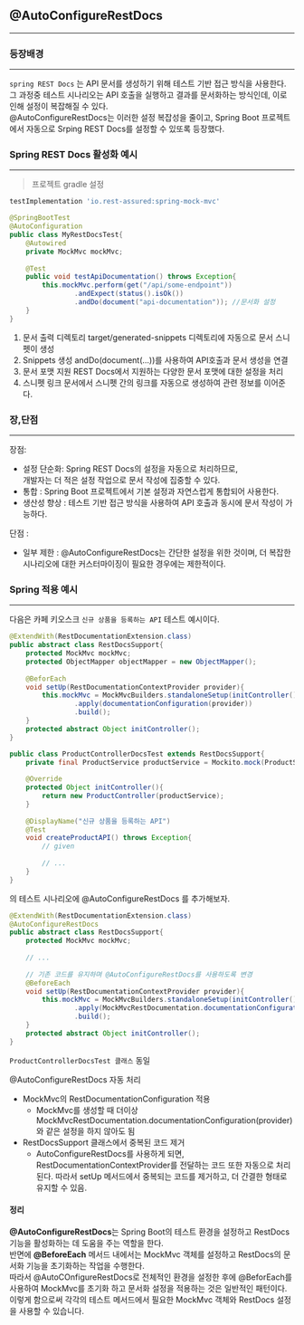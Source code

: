 ## @AutoConfigureRestDocs
***
### 등장배경
***
`spring REST Docs` 는 API 문서를 생성하기 위해 테스트 기반 접근 방식을 사용한다. <br>
그 과정중 테스트 시나리오는 API 호출을 실행하고 결과를 문서화하는 방식인데, 이로 인해 설정이 복잡해질 수 있다. <br>
@AutoConfigureRestDocs는 이러한 설정 복잡성을 줄이고, Spring Boot 프로젝트에서 자동으로 Srping REST Docs를 설정할 수 있또록 등장했다.

### Spring REST Docs 활성화 예시
***
> 프로젝트 gradle 설정
```groovy
testImplementation 'io.rest-assured:spring-mock-mvc'
```
```java
@SpringBootTest
@AutoConfiguration
public class MyRestDocsTest{
    @Autowired
    private MockMvc mockMvc;
    
    @Test
    public void testApiDocumentation() throws Exception{
        this.mockMvc.perform(get("/api/some-endpoint"))
                .andExpect(status().isOk())
                .andDo(document("api-documentation")); //문서화 설정
    }
}
```
1. 문서 출력 디렉토리
 target/generated-snippets 디렉토리에 자동으로 문서 스니펫이 생성
2. Snippets 생성
andDo(document(...))를 사용하여 API호출과 문서 생성을 연결
3. 문서 포맷 지원
REST Docs에서 지원하는 다양한 문서 포맷에 대한 설정을 처리
4. 스니펫 링크
문서에서 스니펫 간의 링크를 자동으로 생성하여 관련 정보를 이어준다.

### 장,단점
***
장점:
* 설정 단순화: Spring REST Docs의 설정을 자동으로 처리하므로, <br>
개발자는 더 적은 설정 작업으로 문서 작성에 집중할 수 있다.
* 통합 : Spring Boot 프로젝트에서 기본 설정과 자연스럽게 통합되어 사용한다.
* 생산성 향상 : 테스트 기반 접근 방식을 사용하여 API 호출과 동시에 문서 작성이 가능하다.

단점 :
* 일부 제한 : @AutoConfigureRestDocs는 간단한 설정을 위한 것이며, 더 복잡한 시나리오에 대한 커스터마이징이 필요한 경우에는 제한적이다. 

### Spring 적용 예시
***
다음은 카페 키오스크 `신규 상품을 등록하는 API` 테스트 예시이다.
```java
@ExtendWith(RestDocumentationExtension.class)
public abstract class RestDocsSupport{
    protected MockMvc mockMvc;
    protected ObjectMapper objectMapper = new ObjectMapper();
    
    @BeforEach
    void setUp(RestDocumentationContextProvider provider){
        this.mockMvc = MockMvcBuilders.standaloneSetup(initController())
                .apply(documentationConfiguration(provider))
                .build();
    }
    protected abstract Object initController();
}
```

```java
public class ProductControllerDocsTest extends RestDocsSupport{
    private final ProductService productService = Mockito.mock(ProductService.class);
    
    @Override
    protected Object initController(){
        return new ProductController(productService);
    }
    
    @DisplayName("신규 상품을 등록하는 API")
    @Test
    void createProductAPI() throws Exception{
        // given
        
        // ...
    }
}
```
의 테스트 시나리오에 @AutoConfigureRestDocs 를 추가해보자.
```java
@ExtendWith(RestDocumentationExtension.class)
@AutoConfigureRestDocs
public abstract class RestDocsSupport{
    protected MockMvc mockMvc;
    
    // ...
    
    // 기존 코드를 유지하며 @AutoConfigureRestDocs를 사용하도록 변경
    @BeforeEach
    void setUp(RestDocumentationContextProvider provider){
        this.mockMvc = MockMvcBuilders.standaloneSetup(initController())
                .apply(MockMvcRestDocumentation.documentationConfiguration(provider))
                .build();
    }
    protected abstract Object initController();
}
```
`ProductControllerDocsTest 클래스` 동일

@AutoConfigureRestDocs 자동 처리
* MockMvc의 RestDocumentationConfiguration 적용
  - MockMvc를 생성할 때 더이상 MockMvcRestDocumentation.documentationConfiguration(provider)와 같은 설정을 하지 않아도 됨
* RestDocsSupport 클래스에서 중복된 코드 제거
  - AutoConfigureRestDocs를 사용하게 되면, RestDocumentationContextProvider를 전달하는 코드 또한 자동으로 처리된다.
  따라서 setUp 메서드에서 중복되는 코드를 제거하고, 더 간결한 형태로 유지할 수 있음.

#### 정리
**@AutoConfigureRestDocs**는 Spring Boot의 테스트 환경을 설정하고 RestDocs 기능을 활성화하는 데 도움을 주는 역할을 한다. <Br>
반면에 **@BeforeEach** 메서드 내에서는 MockMvc 객체를 설정하고 RestDocs의 문서화 기능을 초기화하는 작업을 수행한다. <Br>
따라서 @AutoCOnfigureRestDocs로 전체적인 환경을 설정한 후에 @BeforEach를 사용하여 MockMvc를 초기화 하고 문서화 설정을 적용하는 것은 일반적인 패턴이다. <Br>
이렇게 함으로써 각각의 테스트 메서드에서 필요한 MockMvc 객체와 RestDocs 설정을 사용할 수 있습니다.
























